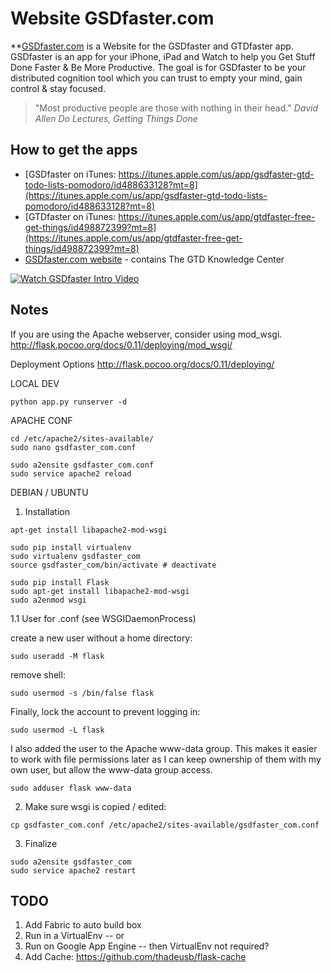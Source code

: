 # Website GSDfaster.com

**[GSDfaster.com](https://www.gsdfaster.com/) is a Website for the GSDfaster and GTDfaster app. GSDfaster is an app for your iPhone, iPad and Watch to help you Get Stuff Done Faster & Be More Productive. The goal is for GSDfaster to be your distributed cognition tool which you can trust to empty your mind, gain control & stay focused.

> "Most productive people are those with nothing in their head."
*David Allen Do Lectures, Getting Things Done*

## How to get the apps

* [GSDfaster on iTunes: https://itunes.apple.com/us/app/gsdfaster-gtd-todo-lists-pomodoro/id488633128?mt=8](https://itunes.apple.com/us/app/gsdfaster-gtd-todo-lists-pomodoro/id488633128?mt=8)
* [GTDfaster on iTunes: https://itunes.apple.com/us/app/gtdfaster-free-get-things/id498872399?mt=8](https://itunes.apple.com/us/app/gtdfaster-free-get-things/id498872399?mt=8)
* [GSDfaster.com website](https://www.gsdfaster.com/) - contains The GTD Knowledge Center

[![Watch GSDfaster Intro Video](https://img.youtube.com/vi/cth-5fM-2Vg/0.jpg)](https://www.youtube.com/watch?v=cth-5fM-2Vg)

## Notes

If you are using the Apache webserver, consider using mod_wsgi.
http://flask.pocoo.org/docs/0.11/deploying/mod_wsgi/

Deployment Options
http://flask.pocoo.org/docs/0.11/deploying/

LOCAL DEV

```
python app.py runserver -d
```

APACHE CONF

```
cd /etc/apache2/sites-available/
sudo nano gsdfaster_com.conf
```

```
sudo a2ensite gsdfaster_com.conf
sudo service apache2 reload
```

DEBIAN / UBUNTU

1. Installation

```
apt-get install libapache2-mod-wsgi
```

```
sudo pip install virtualenv
sudo virtualenv gsdfaster_com
source gsdfaster_com/bin/activate # deactivate
```

```
sudo pip install Flask
sudo apt-get install libapache2-mod-wsgi
sudo a2enmod wsgi
```

1.1 User for .conf (see WSGIDaemonProcess)

create a new user without a home directory:
```
sudo useradd -M flask
```

remove shell:
```
sudo usermod -s /bin/false flask
```

Finally, lock the account to prevent logging in:
```
sudo usermod -L flask
```

I also added the user to the Apache www-data group. This makes it easier to work with file permissions later as I can keep ownership of them with my own user, but allow the www-data group access.
```
sudo adduser flask www-data
```

2. Make sure wsgi is copied / edited:
```
cp gsdfaster_com.conf /etc/apache2/sites-available/gsdfaster_com.conf
```

3. Finalize
```
sudo a2ensite gsdfaster_com
sudo service apache2 restart
```

## TODO

1. Add Fabric to auto build box
2. Run in a VirtualEnv -- or
3. Run on Google App Engine -- then VirtualEnv not required?
4. Add Cache: https://github.com/thadeusb/flask-cache
